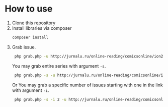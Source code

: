 # How to use

1. Clone this repository
2. Install libraries via composer
    ```bash
    composer install
    ```
3. Grab issue.
    ```bash
     php grab.php -u http://jurnalu.ru/online-reading/comicsonline/ion2006/ion2006001
    ```
    You may grab entire series with argument `-s`.
    ```bash
     php grab.php -s -u http://jurnalu.ru/online-reading/comicsonline/ion2006/ion2006001
    ```
    Or You may grab a specific number of issues starting with one in the link with argument `-i`.
    ```bash
     php grab.php -s -i 2 -u http://jurnalu.ru/online-reading/comicsonline/ion2006/ion2006001
    ```
